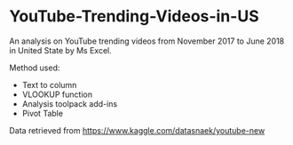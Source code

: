 # YouTube-Trending-Videos-in-US

An analysis on YouTube trending videos from November 2017 to June 2018 in United State by Ms Excel.

Method used:
- Text to column
- VLOOKUP function
- Analysis toolpack add-ins
- Pivot Table

Data retrieved from https://www.kaggle.com/datasnaek/youtube-new
